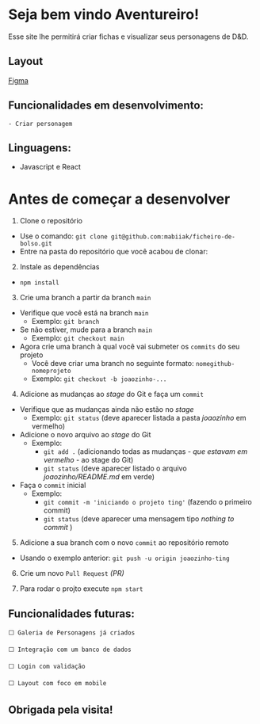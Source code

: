 # Seja bem vindo Aventureiro!

Esse site lhe permitirá criar fichas e visualizar seus personagens de D&D.

## Layout
[Figma](https://www.figma.com/file/5eJ24HJORb4NEoqQMskwJs/ficha?node-id=0%3A1&t=a9HHqZ4nalaEcM0k-1)


## Funcionalidades em desenvolvimento:
    - Criar personagem

## Linguagens:

 - Javascript e React

# Antes de começar a desenvolver

  1. Clone o repositório

  - Use o comando: `git clone git@github.com:mabiiak/ficheiro-de-bolso.git`
  - Entre na pasta do repositório que você acabou de clonar:

  2. Instale as dependências

  - `npm install`

  3. Crie uma branch a partir da branch `main`

  - Verifique que você está na branch `main`
    - Exemplo: `git branch`
  - Se não estiver, mude para a branch `main`
    - Exemplo: `git checkout main`
  - Agora crie uma branch à qual você vai submeter os `commits` do seu projeto
    - Você deve criar uma branch no seguinte formato: `nomegithub-nomeprojeto`
    - Exemplo: `git checkout -b joaozinho-...`

  4. Adicione as mudanças ao _stage_ do Git e faça um `commit`

  - Verifique que as mudanças ainda não estão no _stage_
    - Exemplo: `git status` (deve aparecer listada a pasta _joaozinho_ em vermelho)
  - Adicione o novo arquivo ao _stage_ do Git
    - Exemplo:
      - `git add .` (adicionando todas as mudanças - _que estavam em vermelho_ - ao stage do Git)
      - `git status` (deve aparecer listado o arquivo _joaozinho/README.md_ em verde)
  - Faça o `commit` inicial
    - Exemplo:
      - `git commit -m 'iniciando o projeto ting'` (fazendo o primeiro commit)
      - `git status` (deve aparecer uma mensagem tipo _nothing to commit_ )

  5. Adicione a sua branch com o novo `commit` ao repositório remoto

  - Usando o exemplo anterior: `git push -u origin joaozinho-ting`

  6. Crie um novo `Pull Request` _(PR)_
  
  7. Para rodar o projto execute `npm start` 

## Funcionalidades futuras:

    ⬜ Galeria de Personagens já criados

    ⬜ Integração com um banco de dados

    ⬜ Login com validação
    
    ⬜ Layout com foco em mobile

## Obrigada pela visita!

